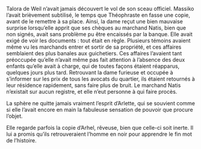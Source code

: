 
Talora de Weil n’avait jamais découvert le vol de son sceau officiel. Massiko l’avait brièvement subtilisé, le temps que Théophraste en fasse une copie, avant de le remettre à sa place. Ainsi, la dame reçut une bien mauvaise surprise lorsqu’elle apprit que ses chèques au marchand Natis, bien que non signés, avait sans problème pu être encaissés par la banque. Elle avait exigé de voir les documents : tout était en règle. Plusieurs témoins avaient même vu les marchands entrer et sortir de sa propriété, et ces affaires semblaient des plus banales aux guichetiers. Ces affaires l’avaient tant préoccupée qu’elle n’avait même pas fait attention à l’absence des deux enfants qu’elle avait à charge, qui de toutes façons étaient réapparus, quelques jours plus tard. Retrouvant la dame furieuse et occupée à s’informer sur les prix de tous les avocats du quartier, ils étaient retournés à leur résidence rapidement, sans faire plus de bruit. Le marchand Natis n’existait sur aucun registre, et elle n’eut personne à qui faire procès.

La sphère ne quitte jamais vraiment l’esprit d’Arlette, qui se souvient comme si elle l’avait encore en main la fabuleuse sensation de pouvoir que procure l’objet.

Elle regarde parfois la copie d’Arhel, rêveuse, bien que celle-ci soit inerte. Il lui a promis qu’ils retrouveraient l’homme en noir pour apprendre le fin mot de l’histoire.